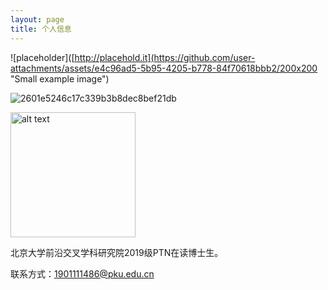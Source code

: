 ```yaml
---
layout: page
title: 个人信息
---
```


![placeholder]([http://placehold.it](https://github.com/user-attachments/assets/e4c96ad5-5b95-4205-b778-84f70618bbb2/200x200 "Small example image")


![2601e5246c17c339b3b8dec8bef21db](https://github.com/user-attachments/assets/e4c96ad5-5b95-4205-b778-84f70618bbb2)


<img src="https://github.com/user-attachments/assets/e4c96ad5-5b95-4205-b778-84f70618bbb2" alt="alt text" width="200">

北京大学前沿交叉学科研究院2019级PTN在读博士生。

联系方式：1901111486@pku.edu.cn
